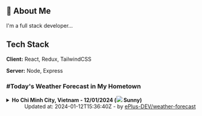 ## 🚀 About Me
I'm a full stack developer...


## Tech Stack

**Client:** React, Redux, TailwindCSS

**Server:** Node, Express

### #Today's Weather Forecast in My Hometown



<details>
    <summary><b>Ho Chi Minh City, Vietnam - 12/01/2024 (<img src="https://cdn.weatherapi.com/weather/64x64/day/113.png" /> Sunny)</b>
    </summary>

    
<table>
    <tr>
        <th>Hour</th>
        <td>00:00</td><td>01:00</td><td>02:00</td><td>03:00</td><td>04:00</td><td>05:00</td><td>06:00</td><td>07:00</td><td>08:00</td><td>09:00</td><td>10:00</td><td>11:00</td><td>12:00</td><td>13:00</td><td>14:00</td><td>15:00</td><td>16:00</td><td>17:00</td><td>18:00</td><td>19:00</td><td>20:00</td><td>21:00</td><td>22:00</td><td>23:00</td>
    </tr>
    <tr>
        <th>Weather</th>
        <td><img src="https://cdn.weatherapi.com/weather/64x64/night/113.png"></img></td><td><img src="https://cdn.weatherapi.com/weather/64x64/night/113.png"></img></td><td><img src="https://cdn.weatherapi.com/weather/64x64/night/113.png"></img></td><td><img src="https://cdn.weatherapi.com/weather/64x64/night/113.png"></img></td><td><img src="https://cdn.weatherapi.com/weather/64x64/night/113.png"></img></td><td><img src="https://cdn.weatherapi.com/weather/64x64/night/113.png"></img></td><td><img src="https://cdn.weatherapi.com/weather/64x64/night/113.png"></img></td><td><img src="https://cdn.weatherapi.com/weather/64x64/day/113.png"></img></td><td><img src="https://cdn.weatherapi.com/weather/64x64/day/113.png"></img></td><td><img src="https://cdn.weatherapi.com/weather/64x64/day/113.png"></img></td><td><img src="https://cdn.weatherapi.com/weather/64x64/day/113.png"></img></td><td><img src="https://cdn.weatherapi.com/weather/64x64/day/113.png"></img></td><td><img src="https://cdn.weatherapi.com/weather/64x64/day/113.png"></img></td><td><img src="https://cdn.weatherapi.com/weather/64x64/day/113.png"></img></td><td><img src="https://cdn.weatherapi.com/weather/64x64/day/113.png"></img></td><td><img src="https://cdn.weatherapi.com/weather/64x64/day/113.png"></img></td><td><img src="https://cdn.weatherapi.com/weather/64x64/day/113.png"></img></td><td><img src="https://cdn.weatherapi.com/weather/64x64/day/113.png"></img></td><td><img src="https://cdn.weatherapi.com/weather/64x64/night/113.png"></img></td><td><img src="https://cdn.weatherapi.com/weather/64x64/night/113.png"></img></td><td><img src="https://cdn.weatherapi.com/weather/64x64/night/113.png"></img></td><td><img src="https://cdn.weatherapi.com/weather/64x64/night/113.png"></img></td><td><img src="https://cdn.weatherapi.com/weather/64x64/night/113.png"></img></td><td><img src="https://cdn.weatherapi.com/weather/64x64/night/113.png"></img></td>
    </tr>
    <tr>
        <th>Condition</th>
        <td width="200px">Clear</td><td width="200px">Clear</td><td width="200px">Clear</td><td width="200px">Clear</td><td width="200px">Clear</td><td width="200px">Clear</td><td width="200px">Clear</td><td width="200px">Sunny</td><td width="200px">Sunny</td><td width="200px">Sunny</td><td width="200px">Sunny</td><td width="200px">Sunny</td><td width="200px">Sunny</td><td width="200px">Sunny</td><td width="200px">Sunny</td><td width="200px">Sunny</td><td width="200px">Sunny</td><td width="200px">Sunny</td><td width="200px">Clear</td><td width="200px">Clear</td><td width="200px">Clear</td><td width="200px">Clear</td><td width="200px">Clear</td><td width="200px">Clear</td>
    </tr>
    <tr>
        <th>Temperature</th>
        <td>24.2 °C</td><td>23.9 °C</td><td>23.7 °C</td><td>23.4 °C</td><td>23.3 °C</td><td>23.2 °C</td><td>23.1 °C</td><td>23.7 °C</td><td>25.7 °C</td><td>27.5 °C</td><td>29.4 °C</td><td>30.9 °C</td><td>32 °C</td><td>32.8 °C</td><td>33.1 °C</td><td>32.7 °C</td><td>31.1 °C</td><td>27.7 °C</td><td>25.9 °C</td><td>25.3 °C</td><td>24.9 °C</td><td>24.7 °C</td><td>27 °C</td><td>24.2 °C</td>
    </tr>
    <tr>
        <th>Wind</th>
        <td>9 kph</td><td>7.2 kph</td><td>6.8 kph</td><td>5.8 kph</td><td>5 kph</td><td>6.1 kph</td><td>7.2 kph</td><td>7.6 kph</td><td>10.1 kph</td><td>10.1 kph</td><td>10.1 kph</td><td>10.1 kph</td><td>9.4 kph</td><td>8.3 kph</td><td>5.8 kph</td><td>3.2 kph</td><td>9.7 kph</td><td>17.3 kph</td><td>18.4 kph</td><td>19.8 kph</td><td>18.7 kph</td><td>16.9 kph</td><td>6.8 kph</td><td>10.1 kph</td>
    </tr>
</table>

</details>

<div align="right">
    Updated at: 2024-01-12T15:36:40Z - by <a target="_blank"
        href="https://github.com/ePlus-DEV/weather-forecast">ePlus-DEV/weather-forecast</a>
</div>